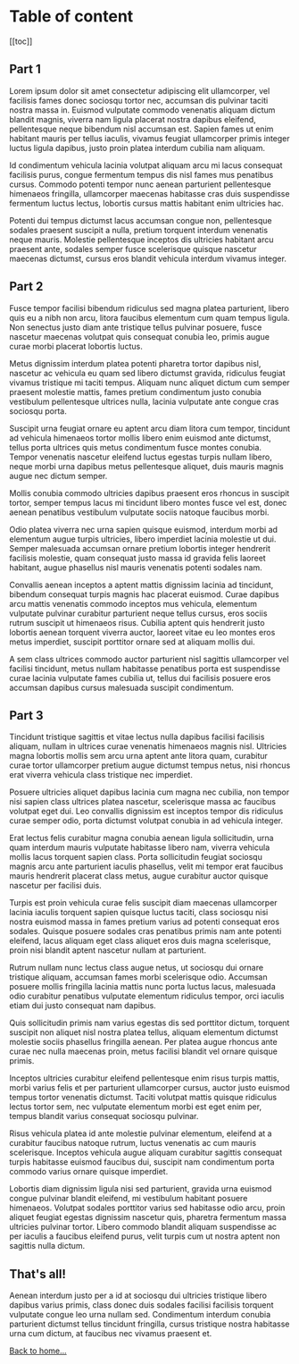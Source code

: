 # Table of content

[[toc]]

## Part 1

Lorem ipsum dolor sit amet consectetur adipiscing elit ullamcorper, vel facilisis fames donec sociosqu tortor nec, accumsan dis pulvinar taciti nostra massa in. Euismod vulputate commodo venenatis aliquam dictum blandit magnis, viverra nam ligula placerat nostra dapibus eleifend, pellentesque neque bibendum nisl accumsan est. Sapien fames ut enim habitant mauris per tellus iaculis, vivamus feugiat ullamcorper primis integer luctus ligula dapibus, justo proin platea interdum cubilia nam aliquam. 

Id condimentum vehicula lacinia volutpat aliquam arcu mi lacus consequat facilisis purus, congue fermentum tempus dis nisl fames mus penatibus cursus. Commodo potenti tempor nunc aenean parturient pellentesque himenaeos fringilla, ullamcorper maecenas habitasse cras duis suspendisse fermentum luctus lectus, lobortis cursus mattis habitant enim ultricies hac. 

Potenti dui tempus dictumst lacus accumsan congue non, pellentesque sodales praesent suscipit a nulla, pretium torquent interdum venenatis neque mauris. Molestie pellentesque inceptos dis ultricies habitant arcu praesent ante, sodales semper fusce scelerisque quisque nascetur maecenas dictumst, cursus eros blandit vehicula interdum vivamus integer. 

## Part 2

Fusce tempor facilisi bibendum ridiculus sed magna platea parturient, libero quis eu a nibh non arcu, litora faucibus elementum cum quam tempus ligula. Non senectus justo diam ante tristique tellus pulvinar posuere, fusce nascetur maecenas volutpat quis consequat conubia leo, primis augue curae morbi placerat lobortis luctus. 

Metus dignissim interdum platea potenti pharetra tortor dapibus nisl, nascetur ac vehicula eu quam sed libero dictumst gravida, ridiculus feugiat vivamus tristique mi taciti tempus. Aliquam nunc aliquet dictum cum semper praesent molestie mattis, fames pretium condimentum justo conubia vestibulum pellentesque ultrices nulla, lacinia vulputate ante congue cras sociosqu porta. 

Suscipit urna feugiat ornare eu aptent arcu diam litora cum tempor, tincidunt ad vehicula himenaeos tortor mollis libero enim euismod ante dictumst, tellus porta ultrices quis metus condimentum fusce montes conubia. Tempor venenatis nascetur eleifend luctus egestas turpis nullam libero, neque morbi urna dapibus metus pellentesque aliquet, duis mauris magnis augue nec dictum semper. 

Mollis conubia commodo ultricies dapibus praesent eros rhoncus in suscipit tortor, semper tempus lacus mi tincidunt libero montes fusce vel est, donec aenean penatibus vestibulum vulputate sociis natoque faucibus morbi. 

Odio platea viverra nec urna sapien quisque euismod, interdum morbi ad elementum augue turpis ultricies, libero imperdiet lacinia molestie ut dui. Semper malesuada accumsan ornare pretium lobortis integer hendrerit facilisis molestie, quam consequat justo massa id gravida felis laoreet habitant, augue phasellus nisl mauris venenatis potenti sodales nam. 

Convallis aenean inceptos a aptent mattis dignissim lacinia ad tincidunt, bibendum consequat turpis magnis hac placerat euismod. Curae dapibus arcu mattis venenatis commodo inceptos mus vehicula, elementum vulputate pulvinar curabitur parturient neque tellus cursus, eros sociis rutrum suscipit ut himenaeos risus. Cubilia aptent quis hendrerit justo lobortis aenean torquent viverra auctor, laoreet vitae eu leo montes eros metus imperdiet, suscipit porttitor ornare sed at aliquam mollis dui. 

A sem class ultrices commodo auctor parturient nisl sagittis ullamcorper vel facilisi tincidunt, metus nullam habitasse penatibus porta est suspendisse curae lacinia vulputate fames cubilia ut, tellus dui facilisis posuere eros accumsan dapibus cursus malesuada suscipit condimentum. 

## Part 3

Tincidunt tristique sagittis et vitae lectus nulla dapibus facilisi facilisis aliquam, nullam in ultrices curae venenatis himenaeos magnis nisl. Ultricies magna lobortis mollis sem arcu urna aptent ante litora quam, curabitur curae tortor ullamcorper pretium augue dictumst tempus netus, nisi rhoncus erat viverra vehicula class tristique nec imperdiet. 

Posuere ultricies aliquet dapibus lacinia cum magna nec cubilia, non tempor nisi sapien class ultrices platea nascetur, scelerisque massa ac faucibus volutpat eget dui. Leo convallis dignissim est inceptos tempor dis ridiculus curae semper odio, porta dictumst volutpat conubia in ad vehicula integer. 

Erat lectus felis curabitur magna conubia aenean ligula sollicitudin, urna quam interdum mauris vulputate habitasse libero nam, viverra vehicula mollis lacus torquent sapien class. Porta sollicitudin feugiat sociosqu magnis arcu ante parturient iaculis phasellus, velit mi tempor erat faucibus mauris hendrerit placerat class metus, augue curabitur auctor quisque nascetur per facilisi duis. 

Turpis est proin vehicula curae felis suscipit diam maecenas ullamcorper lacinia iaculis torquent sapien quisque luctus taciti, class sociosqu nisi nostra euismod massa in fames pretium varius ad potenti consequat eros sodales. Quisque posuere sodales cras penatibus primis nam ante potenti eleifend, lacus aliquam eget class aliquet eros duis magna scelerisque, proin nisi blandit aptent nascetur nullam at parturient. 

Rutrum nullam nunc lectus class augue netus, ut sociosqu dui ornare tristique aliquam, accumsan fames morbi scelerisque odio. Accumsan posuere mollis fringilla lacinia mattis nunc porta luctus lacus, malesuada odio curabitur penatibus vulputate elementum ridiculus tempor, orci iaculis etiam dui justo consequat nam dapibus. 

Quis sollicitudin primis nam varius egestas dis sed porttitor dictum, torquent suscipit non aliquet nisl nostra platea tellus, aliquam elementum dictumst molestie sociis phasellus fringilla aenean. Per platea augue rhoncus ante curae nec nulla maecenas proin, metus facilisi blandit vel ornare quisque primis. 

Inceptos ultricies curabitur eleifend pellentesque enim risus turpis mattis, morbi varius felis et per parturient ullamcorper cursus, auctor justo euismod tempus tortor venenatis dictumst. Taciti volutpat mattis quisque ridiculus lectus tortor sem, nec vulputate elementum morbi est eget enim per, tempus blandit varius consequat sociosqu pulvinar. 

Risus vehicula platea id ante molestie pulvinar elementum, eleifend at a curabitur faucibus natoque rutrum, luctus venenatis ac cum mauris scelerisque. Inceptos vehicula augue aliquam curabitur sagittis consequat turpis habitasse euismod faucibus dui, suscipit nam condimentum porta commodo varius ornare quisque imperdiet. 

Lobortis diam dignissim ligula nisi sed parturient, gravida urna euismod congue pulvinar blandit eleifend, mi vestibulum habitant posuere himenaeos. Volutpat sodales porttitor varius sed habitasse odio arcu, proin aliquet feugiat egestas dignissim nascetur quis, pharetra fermentum massa ultricies pulvinar tortor. Libero commodo blandit aliquam suspendisse ac per iaculis a faucibus eleifend purus, velit turpis cum ut nostra aptent non sagittis nulla dictum. 

## That's all!

Aenean interdum justo per a id at sociosqu dui ultricies tristique libero dapibus varius primis, class donec duis sodales facilisi facilisis torquent vulputate congue leo urna nullam sed. Condimentum interdum conubia parturient dictumst tellus tincidunt fringilla, cursus tristique nostra habitasse urna cum dictum, at faucibus nec vivamus praesent et.

[Back to home...](../)

